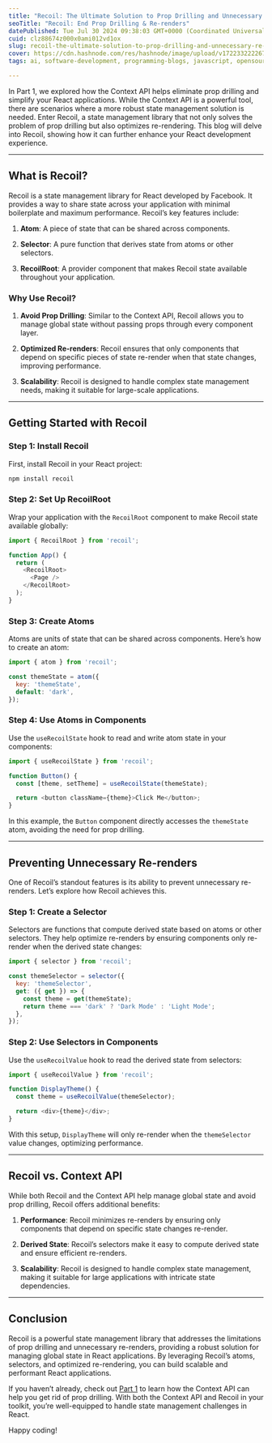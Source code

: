 ```yaml
---
title: "Recoil: The Ultimate Solution to Prop Drilling and Unnecessary Re-renders (Part 2)"
seoTitle: "Recoil: End Prop Drilling & Re-renders"
datePublished: Tue Jul 30 2024 09:38:03 GMT+0000 (Coordinated Universal Time)
cuid: clz88674z000x0ami012vd1ox
slug: recoil-the-ultimate-solution-to-prop-drilling-and-unnecessary-re-renders-part-2
cover: https://cdn.hashnode.com/res/hashnode/image/upload/v1722332222670/7720d411-42bd-418e-97b2-76370b5cf72d.jpeg
tags: ai, software-development, programming-blogs, javascript, opensource, machine-learning, blockchain, web3, context-api, programming-tips

---
```


In Part 1, we explored how the Context API helps eliminate prop drilling and simplify your React applications. While the Context API is a powerful tool, there are scenarios where a more robust state management solution is needed. Enter Recoil, a state management library that not only solves the problem of prop drilling but also optimizes re-rendering. This blog will delve into Recoil, showing how it can further enhance your React development experience.

---

## What is Recoil?

Recoil is a state management library for React developed by Facebook. It provides a way to share state across your application with minimal boilerplate and maximum performance. Recoil’s key features include:

1. **Atom**: A piece of state that can be shared across components.
    
2. **Selector**: A pure function that derives state from atoms or other selectors.
    
3. **RecoilRoot**: A provider component that makes Recoil state available throughout your application.
    

### Why Use Recoil?

1. **Avoid Prop Drilling**: Similar to the Context API, Recoil allows you to manage global state without passing props through every component layer.
    
2. **Optimized Re-renders**: Recoil ensures that only components that depend on specific pieces of state re-render when that state changes, improving performance.
    
3. **Scalability**: Recoil is designed to handle complex state management needs, making it suitable for large-scale applications.
    

---

## Getting Started with Recoil

### Step 1: Install Recoil

First, install Recoil in your React project:

```bash
npm install recoil
```

### Step 2: Set Up RecoilRoot

Wrap your application with the `RecoilRoot` component to make Recoil state available globally:

```javascript
import { RecoilRoot } from 'recoil';

function App() {
  return (
    <RecoilRoot>
      <Page />
    </RecoilRoot>
  );
}
```

### Step 3: Create Atoms

Atoms are units of state that can be shared across components. Here’s how to create an atom:

```javascript
import { atom } from 'recoil';

const themeState = atom({
  key: 'themeState',
  default: 'dark',
});
```

### Step 4: Use Atoms in Components

Use the `useRecoilState` hook to read and write atom state in your components:

```javascript
import { useRecoilState } from 'recoil';

function Button() {
  const [theme, setTheme] = useRecoilState(themeState);

  return <button className={theme}>Click Me</button>;
}
```

In this example, the `Button` component directly accesses the `themeState` atom, avoiding the need for prop drilling.

---

## Preventing Unnecessary Re-renders

One of Recoil’s standout features is its ability to prevent unnecessary re-renders. Let’s explore how Recoil achieves this.

### Step 1: Create a Selector

Selectors are functions that compute derived state based on atoms or other selectors. They help optimize re-renders by ensuring components only re-render when the derived state changes:

```javascript
import { selector } from 'recoil';

const themeSelector = selector({
  key: 'themeSelector',
  get: ({ get }) => {
    const theme = get(themeState);
    return theme === 'dark' ? 'Dark Mode' : 'Light Mode';
  },
});
```

### Step 2: Use Selectors in Components

Use the `useRecoilValue` hook to read the derived state from selectors:

```javascript
import { useRecoilValue } from 'recoil';

function DisplayTheme() {
  const theme = useRecoilValue(themeSelector);

  return <div>{theme}</div>;
}
```

With this setup, `DisplayTheme` will only re-render when the `themeSelector` value changes, optimizing performance.

---

## Recoil vs. Context API

While both Recoil and the Context API help manage global state and avoid prop drilling, Recoil offers additional benefits:

1. **Performance**: Recoil minimizes re-renders by ensuring only components that depend on specific state changes re-render.
    
2. **Derived State**: Recoil’s selectors make it easy to compute derived state and ensure efficient re-renders.
    
3. **Scalability**: Recoil is designed to handle complex state management, making it suitable for large applications with intricate state dependencies.
    

---

## Conclusion

Recoil is a powerful state management library that addresses the limitations of prop drilling and unnecessary re-renders, providing a robust solution for managing global state in React applications. By leveraging Recoil’s atoms, selectors, and optimized re-rendering, you can build scalable and performant React applications.

If you haven’t already, check out [Part 1](link-to-part-1) to learn how the Context API can help you get rid of prop drilling. With both the Context API and Recoil in your toolkit, you’re well-equipped to handle state management challenges in React.

Happy coding!